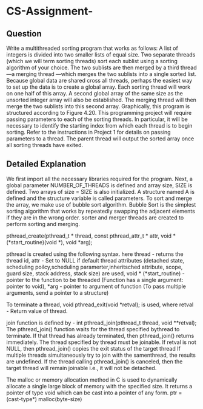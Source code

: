 # CS-Assignment- 
## Question 
Write a multithreaded sorting program that works as follows: A list of integers
is divided into two smaller lists of equal size. Two separate threads (which we
will term sorting threads) sort each sublist using a sorting algorithm of your
choice. The two sublists are then merged by a third thread—a merging thread
—which merges the two sublists into a single sorted list.
Because global data are shared cross all threads, perhaps the easiest way
to set up the data is to create a global array. Each sorting thread will work on
one half of this array. A second global array of the same size as the unsorted
integer array will also be established. The merging thread will then merge
the two sublists into this second array. Graphically, this program is structured
according to Figure 4.20.
This programming project will require passing parameters to each of the
sorting threads. In particular, it will be necessary to identify the starting index
from which each thread is to begin sorting. Refer to the instructions in Project
1 for details on passing parameters to a thread. 
The parent thread will output the sorted array once all sorting threads have exited.

## Detailed Explanation
We first import all the necessary libraries required for the program. 
Next, a global parameter NUMBER_OF_THREADS is defined and array size, SIZE is defined.
Two arrays of size = SIZE is also initialized. 
A structure named A is defined and the structure variable is called parameters.
To sort and merge the array, we make use of bubble sort algorithm. 
Bubble Sort is the simplest sorting algorithm that works by repeatedly swapping the adjacent elements if they are in the wrong order.
sorter and merger threads are created to perform sorting and merging. 

pthread_create(pthread_t * thread, const pthread_attr_t * attr, void * (*start_routine)(void *), void *arg); 

pthread is created using the following syntax. here thread - returns the thread id, attr - Set to NULL if default thread attributes (detached state, scheduling poilcy,scheduling paramerter,inheritsched attribute, scope, guard size, stack address, stack size) are used, void * (*start_routine) - pointer to the function to be threaded (Function has a single argument: pointer to void), *arg - pointer to argument of function (To pass multiple arguments, send a pointer to a structure)

To terminate a thread, void pthread_exit(void *retval); is used, where retval - Return value of thread.

join function is defined by - int pthread_join(pthread_t thread, void **retval); 
The pthread_join() function waits for the thread specified bythread to terminate. If that thread has already terminated, then pthread_join() returns immediately.  The thread specified by thread must be joinable.
If retval is not NULL, then pthread_join() copies the exit status of the target thread
If multiple threads simultaneously try to join with the samenthread, the results are undefined.  If the thread calling pthread_join() is canceled, then the target thread will remain joinable i.e., it will not be detached.

The malloc or memory allocation method in C is used to dynamically allocate a single large block of memory with the specified size. It returns a pointer of type void which can be cast into a pointer of any form. ptr = (cast-type*) malloc(byte-size)
